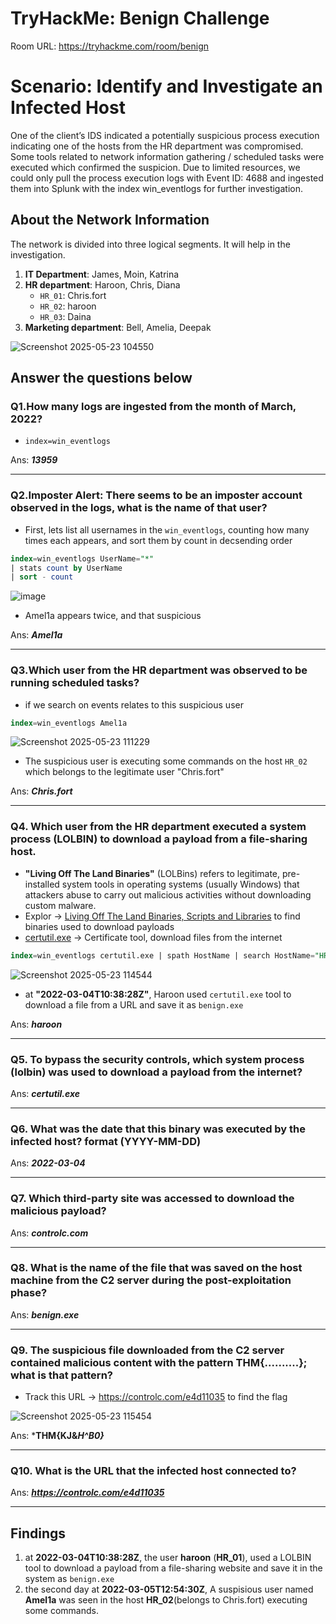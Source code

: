 # TryHackMe: Benign Challenge

Room URL: https://tryhackme.com/room/benign


# Scenario: Identify and Investigate an Infected Host

One of the client’s IDS indicated a potentially suspicious process execution indicating one of the hosts from the HR department was compromised. Some tools related to network information gathering / scheduled tasks were executed which confirmed the suspicion. Due to limited resources, we could only pull the process execution logs with Event ID: 4688 and ingested them into Splunk with the index win_eventlogs for further investigation.

## About the Network Information

The network is divided into three logical segments. It will help in the investigation.

1. **IT Department**: James, Moin, Katrina
2. **HR department**: Haroon, Chris, Diana
    - `HR_01`: Chris.fort
    - `HR_02`: haroon
    - `HR_03`: Daina
3. **Marketing department**: Bell, Amelia, Deepak

![Screenshot 2025-05-23 104550](https://github.com/user-attachments/assets/c7ac5b50-2821-4364-b38a-794bfba39324)


## Answer the questions below

### Q1.How many logs are ingested from the month of March, 2022?

- `index=win_eventlogs`

Ans: ***13959***

---

### Q2.Imposter Alert: There seems to be an imposter account observed in the logs, what is the name of that user?

- First, lets list all usernames in the `win_eventlogs`, counting how many times each appears, and sort them by count in decsending order
```sql
index=win_eventlogs UserName="*" 
| stats count by UserName 
| sort - count
```
![image](https://github.com/user-attachments/assets/fb5bf2a4-3ff6-49a6-a1fa-652bba208050)

- Amel1a appears twice, and that suspicious

Ans: ***Amel1a***

---

### Q3.Which user from the HR department was observed to be running scheduled tasks?

- if we search on events relates to this suspicious user
```sql
index=win_eventlogs Amel1a
```
![Screenshot 2025-05-23 111229](https://github.com/user-attachments/assets/5e83fd07-b80d-4b5d-8197-77fc3a901e26)

- The suspicious user is executing some commands on the host `HR_02` which belongs to the legitimate user "Chris.fort" 

Ans: ***Chris.fort***

---

### Q4. Which user from the HR department executed a system process (LOLBIN) to download a payload from a file-sharing host.

- **"Living Off The Land Binaries"** (LOLBins) refers to legitimate, pre-installed system tools in operating systems (usually Windows) that attackers abuse to carry out malicious activities without downloading custom malware.
- Explor -> [Living Off The Land Binaries, Scripts and Libraries](https://lolbas-project.github.io/) to find binaries used to download payloads
- [certutil.exe](https://lolbas-project.github.io/lolbas/Binaries/Certutil/) -> 	Certificate tool, download files from the internet
```sql
index=win_eventlogs certutil.exe | spath HostName | search HostName="HR_0*"
```
![Screenshot 2025-05-23 114544](https://github.com/user-attachments/assets/2f112b91-2b3d-4196-a1e4-3d6850fe972d)

- at **"2022-03-04T10:38:28Z"**, Haroon used `certutil.exe` tool to download a file from a URL and save it as `benign.exe`

Ans: ***haroon***

---
### Q5. To bypass the security controls, which system process (lolbin) was used to download a payload from the internet?


Ans: ***certutil.exe***

---

### Q6. What was the date that this binary was executed by the infected host? format (YYYY-MM-DD)


Ans: ***2022-03-04***

---

### Q7. Which third-party site was accessed to download the malicious payload?


Ans: ***controlc.com***

---

### Q8. What is the name of the file that was saved on the host machine from the C2 server during the post-exploitation phase?


Ans: ***benign.exe***

---

### Q9. The suspicious file downloaded from the C2 server contained malicious content with the pattern THM{..........}; what is that pattern?

- Track this URL -> https://controlc.com/e4d11035 to find the flag

![Screenshot 2025-05-23 115454](https://github.com/user-attachments/assets/5e5948db-1495-487d-88ba-b38a7a57a3a9)

Ans: ***THM{KJ&*H^B0}***

---

### Q10. What is the URL that the infected host connected to?

Ans: ***https://controlc.com/e4d11035***


---

## Findings

1. at **2022-03-04T10:38:28Z**, the user **haroon** (**HR_01**), used a LOLBIN tool to download a payload from a file-sharing website and save it in the system as `benign.exe`
2. the second day at **2022-03-05T12:54:30Z**, A suspisious user named **Amel1a** was seen in the host **HR_02**(belongs to Chris.fort) executing some commands.
